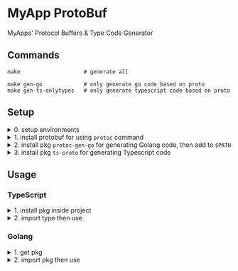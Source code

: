 # MyApp ProtoBuf

MyApps' Protocol Buffers & Type Code Generator

## Commands

```shell
make                    # generate all

make gen-go             # only generate go code based on proto
make gen-ts-onlytypes   # only generate typescript code based on proto
```

## Setup

<details>
    <summary>
       0. setup environments
    </summary>

- Goalng
- Python
- Node.js

</details>

<details>
    <summary>
        1. install protobuf for using <code>protoc</code> command
    </summary>

```shell
# 1. install protobuf compiler
brew install protobuf

# 2. check version
protoc --version
```

</details>

<details>
    <summary>
        2. install pkg <code>protoc-gen-go</code> for generating Golang code, then add to <code>$PATH</code> 
    </summary>

```shell
# 1. install pkg
go install google.golang.org/protobuf/cmd/protoc-gen-go@latest

# 2. add path
export PATH="$PATH:$(go env GOPATH)/bin" >> ~/.zshrc
source ~/.zshrc

# 3. check pkg's position & version
which protoc-gen-go
protoc-gen-go --version
```

</details>

<details>
    <summary>
        3. install pkg <code>ts-proto</code> for generating Typescript code
    </summary>

```shell
npm install
```

</details>

## Usage

### TypeScript

<details>
    <summary>
        1. install pkg inside project
    </summary>

```shell
cd <project>
yarn add git+https://github.com/BlaxBerry/myapp_protobuf.git
yarn add -D google-protobuf @types/google-protobuf
```

</details>

<details>
    <summary>
        2. import type then use
    </summary>

```tsx
import type { MessageNode, HTMLNode } from "myapp_protobuf/ts/scenario";
import type { ChatBotData } from "myapp_protobuf/ts/chat";
import type { NoteData } from "myapp_protobuf/ts/notes";
```

</details>

### Golang

<details>
    <summary>
       1. get pkg
    </summary>

```shell
go get github.com/BlaxBerry/myapp_protobuf/go/scenario@main
```

</details>

<details>
    <summary>
       2. import pkg then use
    </summary>

```go
import (
    "fmt"

    scenario "github.com/BlaxBerry/myapp_protobuf/go/scenario"
)

var MockMessageNode = &scenario.MessageNode{
	Id:    11,
	Title: "xxx",
	Text:  "yyy",
}

var MockHTMLNode = &scenario.HTMLNode{
	Id:    22,
	Title: "xxx",
	Text:  "yyy",
}

func main() {
    fmt.Println(MockMessageNode.Id)
    fmt.Println(MockMessageNode.Title)
    fmt.Println(MockMessageNode.Text)
}
```

</details>
